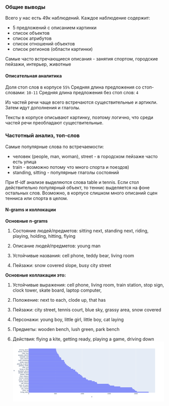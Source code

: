 ### Общие выводы
Всего у нас есть 49к наблюдений. 
Каждое наблюдение содержит:
* 5 предложений с описанием картинки
* список объектов 
* список атрибутов
* список отношений объектов
* список регионов (области картинки)

Самые часто встречающиеся описания - занятия спортом, городские пейзажи, интерьер, животные
#### Описательная аналитика
Доля стоп слов в корпусе  `55%` 
Средняя длина предложения со стоп-словами: `10-11`
Средняя длина предложения без стоп слов: `4`

Из частей речи чаще всего встречаются существительные и артикли.
Затем идут дополнения и глаголы. 

Тексты в корпусе описывают картинку, поэтому логично, что среди частей речи преобладают существительные.

### Частотный анализ, топ-слов
Самые популярные слова по встречаемости:
* человек (people, man, woman), street - в городском пейзаже часто есть улица
* train - возможно потому что много спорта и поездов) 
* standing, sitting - популярные глаголы состояний

При tf-idf анализе выделяются слова table и tennis. Если стол действительно популярный объект, то теннис выделяется на фоне остальных слов. Возможно, в корпусе слишком много описаний сцен тенниса или спорта в целом.

#### N-grams и коллокации
**Основные n-grams**
1. Состояние людей/предметов: sitting next, standing next, riding, playing, holding, hitting, flying

2. Описание людей/предметов: young man

3. Устойчивые названия: cell phone, teddy bear, living room

4. Пейзажи: snow covered slope, busy city street

**Основные коллакации это:**

1. Устойчивые выражения: cell phone, living room, train station, stop sign, clock tower, skate board, laptop computer,

2. Положение: next to each, clode up, that has

3. Пейзажи: city street, tennis court, blue sky, grassy area, snow covered

4. Персонажи: young boy, little girl, little boy, cat laying

5. Предметы: wooden bench, lush green, park bench

6. Действия: flying a kite, getting ready, playing a game, driving down
![Top collocations](assets/eda_collocations.png)